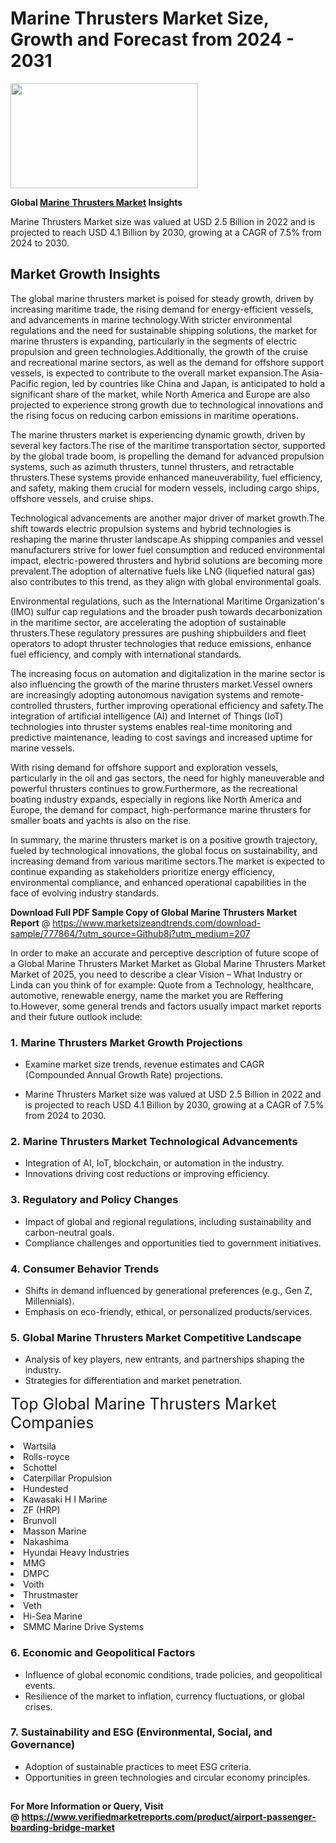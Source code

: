 <H1>Marine Thrusters Market Size, Growth and Forecast from 2024 - 2031</H1><img class="aligncenter size-medium wp-image-584254" src="https://thirdeyenews.in/wp-content/uploads/2024/09/Global-Market-Research-300x168.jpeg" alt="" width="300" height="168" /><p><strong>Global&nbsp;<a href="https://www.marketsizeandtrends.com/download-sample/777864/?utm_source=Github8j?utm_medium=207">Marine Thrusters Market</a> Insights</strong></p><p>Marine Thrusters Market size was valued at USD 2.5 Billion in 2022 and is projected to reach USD 4.1 Billion by 2030, growing at a CAGR of 7.5% from 2024 to 2030.</p><p><h2>Market Growth Insights</h2> <p>The global marine thrusters market is poised for steady growth, driven by increasing maritime trade, the rising demand for energy-efficient vessels, and advancements in marine technology.With stricter environmental regulations and the need for sustainable shipping solutions, the market for marine thrusters is expanding, particularly in the segments of electric propulsion and green technologies.Additionally, the growth of the cruise and recreational marine sectors, as well as the demand for offshore support vessels, is expected to contribute to the overall market expansion.The Asia-Pacific region, led by countries like China and Japan, is anticipated to hold a significant share of the market, while North America and Europe are also projected to experience strong growth due to technological innovations and the rising focus on reducing carbon emissions in maritime operations.</p> <p>The marine thrusters market is experiencing dynamic growth, driven by several key factors.The rise of the maritime transportation sector, supported by the global trade boom, is propelling the demand for advanced propulsion systems, such as azimuth thrusters, tunnel thrusters, and retractable thrusters.These systems provide enhanced maneuverability, fuel efficiency, and safety, making them crucial for modern vessels, including cargo ships, offshore vessels, and cruise ships.</p> <p>Technological advancements are another major driver of market growth.The shift towards electric propulsion systems and hybrid technologies is reshaping the marine thruster landscape.As shipping companies and vessel manufacturers strive for lower fuel consumption and reduced environmental impact, electric-powered thrusters and hybrid solutions are becoming more prevalent.The adoption of alternative fuels like LNG (liquefied natural gas) also contributes to this trend, as they align with global environmental goals.</p> <p>Environmental regulations, such as the International Maritime Organization's (IMO) sulfur cap regulations and the broader push towards decarbonization in the maritime sector, are accelerating the adoption of sustainable thrusters.These regulatory pressures are pushing shipbuilders and fleet operators to adopt thruster technologies that reduce emissions, enhance fuel efficiency, and comply with international standards.</p> <p>The increasing focus on automation and digitalization in the marine sector is also influencing the growth of the marine thrusters market.Vessel owners are increasingly adopting autonomous navigation systems and remote-controlled thrusters, further improving operational efficiency and safety.The integration of artificial intelligence (AI) and Internet of Things (IoT) technologies into thruster systems enables real-time monitoring and predictive maintenance, leading to cost savings and increased uptime for marine vessels.</p> <p>With rising demand for offshore support and exploration vessels, particularly in the oil and gas sectors, the need for highly maneuverable and powerful thrusters continues to grow.Furthermore, as the recreational boating industry expands, especially in regions like North America and Europe, the demand for compact, high-performance marine thrusters for smaller boats and yachts is also on the rise.</p> <p>In summary, the marine thrusters market is on a positive growth trajectory, fueled by technological innovations, the global focus on sustainability, and increasing demand from various maritime sectors.The market is expected to continue expanding as stakeholders prioritize energy efficiency, environmental compliance, and enhanced operational capabilities in the face of evolving industry standards.</p> <p></p><p><span class=""><strong>Download Full PDF Sample Copy of Global Marine Thrusters Market Report</strong> @ <a href="https://www.marketsizeandtrends.com/download-sample/777864/?utm_source=Github8j?utm_medium=207" target="_blank">https://www.marketsizeandtrends.com/download-sample/777864/?utm_source=Github8j?utm_medium=207</a></span></p><p>In order to make an accurate and perceptive description of future scope of a Global&nbsp;Marine Thrusters Market Market as Global&nbsp;Marine Thrusters Market Market of 2025, you need to describe a clear Vision &ndash; What Industry or Linda can you think of for example: Quote from a Technology, healthcare, automotive, renewable energy, name the market you are Reffering to.However, some general trends and factors usually impact market reports and their future outlook include:</p><h3>1.&nbsp;<strong>Marine Thrusters Market Growth Projections</strong></h3><ul><li>Examine market size trends, revenue estimates and CAGR (Compounded Annual Growth Rate) projections.</li><li><p>Marine Thrusters Market size was valued at USD 2.5 Billion in 2022 and is projected to reach USD 4.1 Billion by 2030, growing at a CAGR of 7.5% from 2024 to 2030.</p></li></ul><h3>2.&nbsp;<strong>Marine Thrusters Market Technological Advancements</strong></h3><ul><li>Integration of AI, IoT, blockchain, or automation in the industry.</li><li>Innovations driving cost reductions or improving efficiency.</li></ul><h3>3.&nbsp;<strong>Regulatory and Policy Changes</strong></h3><ul><li>Impact of global and regional regulations, including sustainability and carbon-neutral goals.</li><li>Compliance challenges and opportunities tied to government initiatives.</li></ul><h3>4.&nbsp;<strong>Consumer Behavior Trends</strong></h3><ul><li>Shifts in demand influenced by generational preferences (e.g., Gen Z, Millennials).</li><li>Emphasis on eco-friendly, ethical, or personalized products/services.</li></ul><h3>5.&nbsp;<strong>Global Marine Thrusters Market Competitive Landscape</strong></h3><ul><li>Analysis of key players, new entrants, and partnerships shaping the industry.</li><li>Strategies for differentiation and market penetration.</li></ul><p data-pm-slice="1 1 []"><span style="color: inherit; font-family: inherit; font-size: 25px;">Top Global Marine Thrusters Market Companies</span></p><div class="" data-test-id=""><p><li>Wartsila</li><li> Rolls-royce</li><li> Schottel</li><li> Caterpillar Propulsion</li><li> Hundested</li><li> Kawasaki H I Marine</li><li> ZF (HRP)</li><li> Brunvoll</li><li> Masson Marine</li><li> Nakashima</li><li> Hyundai Heavy Industries</li><li> MMG</li><li> DMPC</li><li> Voith</li><li> Thrustmaster</li><li> Veth</li><li> Hi-Sea Marine</li><li> SMMC Marine Drive Systems</li></p></div><h3>6.&nbsp;<strong>Economic and Geopolitical Factors</strong></h3><ul><li>Influence of global economic conditions, trade policies, and geopolitical events.</li><li>Resilience of the market to inflation, currency fluctuations, or global crises.</li></ul><h3>7.&nbsp;<strong>Sustainability and ESG (Environmental, Social, and Governance)</strong></h3><ul><li>Adoption of sustainable practices to meet ESG criteria.</li><li>Opportunities in green technologies and circular economy principles.</li></ul><h2><strong style="font-size: 14px;">For More Information or Query, Visit @&nbsp;</strong><a style="background-color: #ffffff; font-size: 14px;" href="https://www.marketsizeandtrends.com/report/marine-thrusters-market/" target="_blank">https://www.verifiedmarketreports.com/product/airport-passenger-boarding-bridge-market</a></h2>